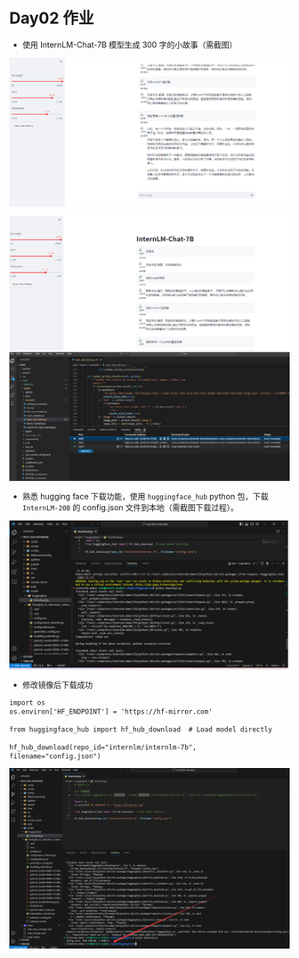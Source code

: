 # Day02 作业

- 使用 InternLM-Chat-7B 模型生成 300 字的小故事（需截图）

![Alt text](imgs/internlm_chat_7b_demo_test.png)

![Alt text](imgs/internlm_chat_7b_demo_test1.png)
![Alt text](imgs/internln_lagent_demo_test_error_bug.png)

- 熟悉 hugging face 下载功能，使用 `huggingface_hub` python 包，下载 `InternLM-20B` 的 config.json 文件到本地（需截图下载过程）。

![Alt text](imgs/internlm-7b-huggingface-error.png)

- 修改镜像后下载成功

```
import os 
os.environ['HF_ENDPOINT'] = 'https://hf-mirror.com'

from huggingface_hub import hf_hub_download  # Load model directly 

hf_hub_download(repo_id="internlm/internlm-7b", filename="config.json")
```
![Alt text](imgs/internlm-7b-huggingface-download.png)